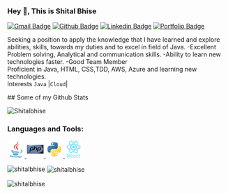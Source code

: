 ### Hey 👋, This is Shital Bhise
[![Gmail Badge](https://img.shields.io/badge/-bhiseshital27059@gmail.com-c14438?style=flat&logo=Gmail&logoColor=white&link=mailto:bhiseshital27059@gmail.com)](mailto:bhiseshital27059@gmail.com) [![Github Badge](https://img.shields.io/badge/-shitalbhise-purple?style=flat&logo=github&logoColor=white&link=https://github.com/Shitalbhise/)](https://www.github.com/Shitalbhise/) [![Linkedin Badge](https://img.shields.io/badge/Shitalbhise-00acee?style=flat&logo=Linkedin&logoColor=white&link=https://www.linkedin.com/in/sheetal-kb-022b44208/)](https://www.linkedin.com/in/sheetal-kb-022b44208/) [![Portfolio Badge](https://img.shields.io/badge/portfolio-web-blue?style=flat&link=https://github.com/Shitalbhise/)](https://github.com/Shitalbise/) <p align='left'>Seeking a position to apply the knowledge that I have learned and explore abilities, skills, towards my duties and to excel in field of Java. -Excellent Problem solving, Analytical and communication skills. -Ability to learn new technologies faster. -Good Team Member
<br /> Proficient in Java, HTML, CSS,TDD, AWS, Azure and learning new technologies.
<br /> Interests `Java` |`Cloud`|
</p>
## Some of my Github Stats
<p align=left> <img src=https://komarev.com/ghpvc/?username=Shitalbhise alt=Shitalbhise /> </p>
<h3 align="left">Languages and Tools:</h3>
<p align="left"> <a href="https://www.java.com" target="_blank" rel="noreferrer"> <img src="https://raw.githubusercontent.com/devicons/devicon/master/icons/java/java-original.svg" alt="java" width="40" height="40"/> </a> <a href="https://www.php.net" target="_blank" rel="noreferrer"> <img src="https://raw.githubusercontent.com/devicons/devicon/master/icons/php/php-original.svg" alt="php" width="40" height="40"/> </a> <a href="https://www.python.org" target="_blank" rel="noreferrer"> <img src="https://raw.githubusercontent.com/devicons/devicon/master/icons/python/python-original.svg" alt="python" width="40" height="40"/> </a> <a href="https://reactjs.org/" target="_blank" rel="noreferrer"> <img src="https://raw.githubusercontent.com/devicons/devicon/master/icons/react/react-original-wordmark.svg" alt="react" width="40" height="40"/> </a> </p>

<p><img align="left" src="https://github-readme-stats.vercel.app/api/top-langs?username=shitalbhise&show_icons=true&locale=en&layout=compact" alt="shitalbhise" /></p>

<p>&nbsp;<img align="center" src="https://github-readme-stats.vercel.app/api?username=shitalbhise&show_icons=true&locale=en" alt="shitalbhise" /></p>

<p><img align="center" src="https://github-readme-streak-stats.herokuapp.com/?user=shitalbhise&" alt="shitalbhise" /></p>

